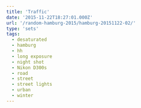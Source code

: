```yaml
---
title: 'Traffic'
date: '2015-11-22T18:27:01.000Z'
url: '/random-hamburg-2015/hamburg-20151122-02/'
type: 'sets'
tags:
  - desaturated
  - hamburg
  - hh
  - long exposure
  - night shot
  - Nikon D300s
  - road
  - street
  - street lights
  - urban
  - winter
---
```


